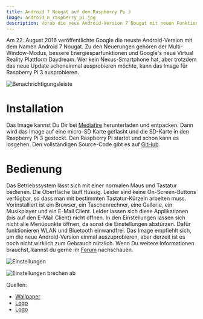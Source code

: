 ```yaml
---
title: Android 7 Nougat auf dem Raspberry Pi 3
image: android_n_raspberry_pi.jpg
description: Vorab die neue Android-Version 7 Nougat mit neuen Funktionen auf dem Raspberry Pi 3 installieren und ausprobieren. Hier erfährst Du wie, das funktioniert.
---
```


Am 22. August 2016 veröffentlichte Google die neuste Android-Version mit dem Namen Android 7 Nougat. Zu den Neuerungen gehören der Multi-Window-Modus, bessere Energiesparfunktionen und Google's neue Virtual Reality Plattform Daydream. Wer kein Nexus-Smartphone hat, aber trotzdem das neue Update schoneinmal ausprobieren möchte, kann das Image für Raspberry Pi 3 ausprobieren.

![Benachrichtigungsleiste](DSC_0960.gif)

# Installation

Das Image kannst Du Dir bei [Mediafire](http://www.mediafire.com/download/dw5kunz5w03k0cq/and7rpi2016-08-25.img.tar.bz2) herunterladen und entpacken. Dann wird das Image auf eine micro-SD Karte geflasht und die SD-Karte in den Raspberry Pi 3 gesteckt. Den Raspberry Pi startet und schon kann es losgehen. Den vollständigen Source-Code gibt es auf [GitHub](https://github.com/peyo-hd/local_manifests/tree/nougat).

# Bedienung

Das Betriebssystem lässt sich mit einer normalen Maus und Tastatur bedienen. Die Oberfläche läuft flüssig. Leider sind keine On-Screen-Buttons verfügbar, so dass man mit bestimmten Tastatur-Kürzeln arbeiten muss. Vorinstalliert ist ein Browser, ein Taschenrechner, eine Gallerie, ein Musikplayer und ein E-Mail Client. Leider lassen sich diese Applikationen (bis auf den E-Mail Client) nicht öffnen. In den Einstellungen lassen sich nicht alle Menüpunkte öffnen, da sonst die Einstellungen abstürzen. Dafür funktionieren WLAN und Bluetooth einwandfrei. Das Image empfiehlt sich, um die neue Android-Version einmal auszuprobieren, aber derzeit ist es noch nicht wirklich zum Gebrauch nützlich. Wenn Du weitere Informationen brauchst, kannst du gerne im [Forum](https://groups.google.com/forum/#!forum/android-rpi) nachschauen.

![Einstellungen](DSC_0971.JPG)

![Einstellungen brechen ab](DSC_0974.JPG)

Quellen:

- [Wallpaper](http://www.naldotech.com/wp-content/uploads/2016/03/android-n-wallpaper-696x392.jpg)
- [Logo](http://www.canon.de/images/Android-logo_tcm83-1232684.png)
- [Logo](https://www.raspberrypi.org/wp-content/uploads/2015/08/raspberry-pi-logo.png)
